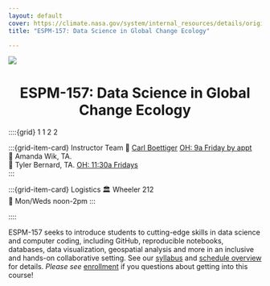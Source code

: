 ```yaml
---
layout: default 
cover: https://climate.nasa.gov/system/internal_resources/details/original/417_1263_banner-science-1600x500.jpg
title: "ESPM-157: Data Science in Global Change Ecology"

---
```


![](https://climate.nasa.gov/system/internal_resources/details/original/417_1263_banner-science-1600x500.jpg)

<center>
<h1>ESPM-157: Data Science in Global Change Ecology</h1>
</center>


::::{grid}  1 1 2 2

:::{grid-item-card} Instructor Team
👤 [Carl Boettiger](https://carlboettiger.info)  [OH: 9a Friday by appt](https://berkeley.zoom.us/my/cboettig)  
👤 Amanda Wik, TA.  
👤 Tyler Bernard, TA. [OH: 11:30a Fridays](https://calendly.com/tgbernard19-berkeley/office-hours-2)  
:::

:::{grid-item-card} Logistics
🏛 Wheeler 212  
📅 Mon/Weds noon-2pm
:::

::::


ESPM-157 seeks to introduce students to cutting-edge skills in data science and computer coding, including GitHub,
reproducible notebooks, databases, data visualization, geospatial analysis and more in an inclusive and hands-on
collaborative setting. See our [syllabus](https://espm-157.carlboettiger.info/overview/syllabus.html) and [schedule overview](https://espm-157.carlboettiger.info/overview/schedule.html)
for details. _Please see_ [enrollment](https://espm-157.carlboettiger.info/overview/syllabus.html#enrollment) if you questions about getting into this course!



